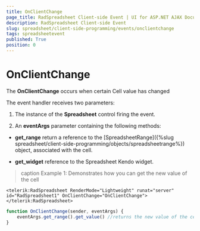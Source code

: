 ```yaml
---
title: OnClientChange
page_title: RadSpreadsheet Client-side Event | UI for ASP.NET AJAX Documentation
description: RadSpreadsheet Client-side Event
slug: spreadsheet/client-side-programming/events/onclientchange
tags: spreadsheetevent
published: True
position: 0
---
```


# OnClientChange

The **OnClientChange** occurs when certain Cell value has changed

The event handler receives two parameters:

1. The instance of the **Spreadsheet** control firing the event.

1. An **eventArgs** parameter containing the following methods:

* **get_range** return a reference to the [SpreadsheetRange]({%slug spreadsheet/client-side-programming/objects/spreadsheetrange%}) object, associated with the cell.

* **get_widget** reference to the Spreadsheet Kendo widget.

>caption Example 1: Demonstrates how you can get the new value of the cell

````ASP.NET
<telerik:RadSpreadsheet RenderMode="Lightweight" runat="server" id="RadSpreadsheet1" OnClientChange="OnClientChange">
</telerik:RadSpreadsheet>
````

````JavaScript
function OnClientChange(sender, eventArgs) {
    eventArgs.get_range().get_value() //returns the new value of the cell
}
````

